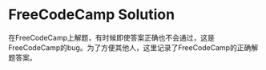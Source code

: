 # FreeCodeCamp Solution

在FreeCodeCamp上解题，有时候即使答案正确也不会通过，这是FreeCodeCamp的bug。为了方便其他人，这里记录了FreeCodeCamp的正确解题答案。
